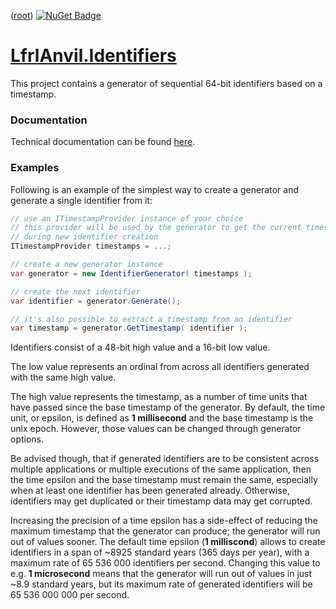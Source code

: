 ﻿([root](https://github.com/CalionVarduk/LfrlAnvil/blob/main/readme.md))
[![NuGet Badge](https://buildstats.info/nuget/LfrlAnvil.Identifiers)](https://www.nuget.org/packages/LfrlAnvil.Identifiers/)

# [LfrlAnvil.Identifiers](https://github.com/CalionVarduk/LfrlAnvil/tree/main/src/LfrlAnvil.Identifiers)

This project contains a generator of sequential 64-bit identifiers based on a timestamp.

### Documentation

Technical documentation can be found [here](https://calionvarduk.github.io/LfrlAnvil/api/LfrlAnvil.Identifiers/LfrlAnvil.Identifiers.html).

### Examples

Following is an example of the simplest way to create a generator and generate a single identifier from it:
```csharp
// use an ITimestampProvider instance of your choice
// this provider will be used by the generator to get the current timestamp
// during new identifier creation
ITimestampProvider timestamps = ...;

// create a new generator instance
var generator = new IdentifierGenerator( timestamps );

// create the next identifier
var identifier = generator.Generate();

// it's also possible to extract a timestamp from an identifier
var timestamp = generator.GetTimestamp( identifier );
```

Identifiers consist of a 48-bit high value and a 16-bit low value.

The low value represents an ordinal from across all identifiers generated with the same high value.

The high value represents the timestamp, as a number of time units that have passed since the base timestamp of the generator.
By default, the time unit, or epsilon, is defined as **1 millisecond** and the base timestamp is the unix epoch.
However, those values can be changed through generator options.

Be advised though, that if generated identifiers are to be consistent across multiple applications
or multiple executions of the same application, then the time epsilon and the base timestamp must remain the same,
especially when at least one identifier has been generated already.
Otherwise, identifiers may get duplicated or their timestamp data may get corrupted.

Increasing the precision of a time epsilon has a side-effect of reducing the maximum timestamp that the generator can produce; the generator will run out of values sooner.
The default time epsilon (**1 milliscond**) allows to create identifiers in a span of ~8925 standard years (365 days per year),
with a maximum rate of 65 536 000 identifiers per second.
Changing this value to e.g. **1 microsecond** means that the generator will run out of values in just ~8.9 standard years,
but its maximum rate of generated identifiers will be 65 536 000 000 per second.
